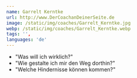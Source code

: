 ```yaml
---
name: Garrelt Kerntke
url: http://www.DerCoachanDeinerSeite.de
image: /static/img/coaches/Garrelt_Kerntke.jpg
webp: /static/img/coaches/Garrelt_Kerntke.webp
tags: '',
languages: 'de'
---
```


<ul><li>"Was will ich wirklich?"</li><li>"Wie gestalte ich mir den Weg dorthin?"</li><li>"Welche Hindernisse können kommen?"</li></ul>